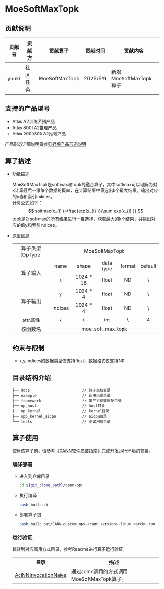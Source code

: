 # MoeSoftMaxTopk

## 贡献说明
| 贡献者   | 贡献方  | 贡献算子           | 贡献时间     | 贡献内容               |
|-------|------|----------------|----------|--------------------|
| yuuki | 社区任务 | MoeSoftMaxTopk | 2025/5/9 | 新增MoeSoftMaxTopk算子 |

## 支持的产品型号
- Atlas A2训练系列产品
- Atlas 800I A2推理产品
- Atlas 200I/500 A2推理产品

产品形态详细说明请参见[昇腾产品形态说明](http://www.hiascend.com/document/redirect/CannCommunityProductForm)

## 算子描述
- 功能描述

  MoeSoftMaxTopk是softmax和topk的融合算子，其中softmax可以理解为对x计算最后一维每个数据的概率，在计算结果中筛选出k个最大结果，输出对应的y值和索引indices。  
  计算公式如下：
$$ softmax(x_{i} )=\frac{exp(x_{i} )}{\sum exp(x_{j} )} $$
  topk是对sofrmax的所有结果进行一维选择，获取最大的k个结果，并输出对应的值y和索引indices。

- 原型信息

  <table>
<tr><td rowspan="1" align="center">算子类型(OpType)</td><td colspan="5" align="center">MoeSoftMaxTopk</td></tr>
</tr>
<tr><td rowspan="2" align="center">算子输入</td><td align="center">name</td><td align="center">shape</td><td align="center">data type</td><td align="center">format</td><td align="center">default</td></tr>
<tr><td align="center">x</td><td align="center">1024 * 16</td><td align="center">float</td><td align="center">ND</td><td align="center">\</td></tr>

</tr>
</tr>
<tr><td rowspan="3" align="center">算子输出</td>

<tr><td align="center">y</td><td align="center">1024 * 4</td><td align="center">float</td><td align="center">ND</td><td align="center">\</td></tr>
<tr><td align="center">indices</td><td align="center">1024 * 4</td><td align="center">float</td><td align="center">ND</td><td align="center">\</td></tr>
</tr>
<tr><td rowspan="1" align="center">attr属性</td><td align="center">k</td><td align="center">\</td><td align="center">int</td><td align="center">\</td><td align="center">4</td></tr>
</tr>
<tr><td rowspan="1" align="center">核函数名</td><td colspan="5" align="center">moe_soft_max_topk</td></tr>
  </table>

## 约束与限制
- x,y,indices的数据类型仅支持float，数据格式仅支持ND

## 目录结构介绍
```
├── docs                        // 算子文档目录
├── example                     // 调用示例目录
├── framework                   // 第三方框架适配目录
├── op_host                     // host目录
├── op_kernel                   // kernel目录
├── opp_kernel_aicpu            // aicpu目录
└── tests                       // 测试用例目录
```

## 算子使用
使用该算子前，请参考[《CANN软件安装指南》](https://hiascend.com/document/redirect/CannCommunityInstSoftware)完成开发运行环境的部署。

### 编译部署
  - 进入到仓库目录

    ```bash
    cd ${git_clone_path}/cann-ops
    ```

  - 执行编译

    ```bash
    bash build.sh
    ```

  - 部署算子包

    ```bash
    bash build_out/CANN-custom_ops-<cann_version>-linux.<arch>.run
    ```
### 运行验证
跳转到对应调用方式目录，参考Readme进行算子运行验证。
<table>
    <th>目录</th><th>描述</th>
    <tr>
        <td><a href="./examples/AclNNInvocationNaive"> AclNNInvocationNaive</td><td>通过aclnn调用的方式调用MoeSoftMaxTopk算子。</td>
    </tr>
</table>
